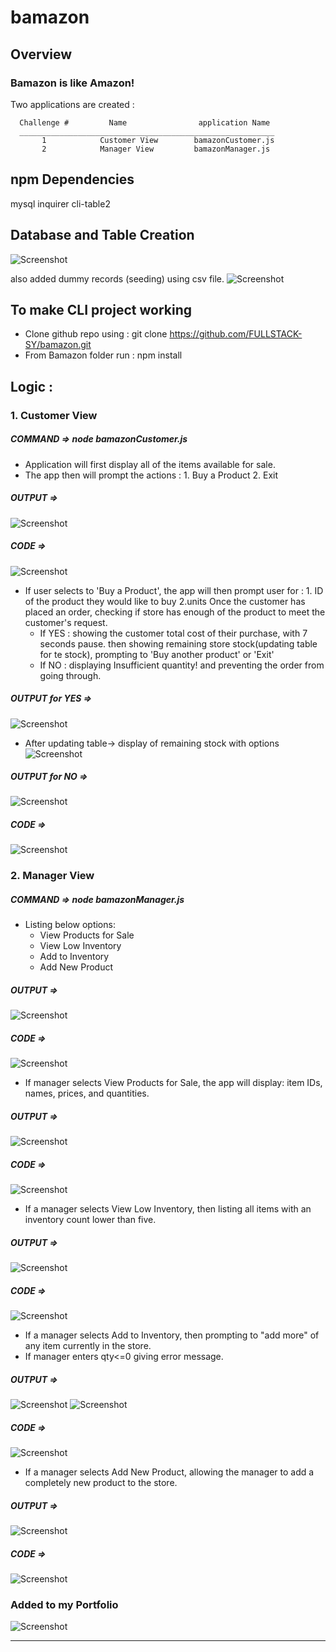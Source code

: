 # bamazon

## Overview

### Bamazon is like Amazon!
Two applications are created :

      Challenge #         Name                application Name
      _________________________________________________________
           1            Customer View        bamazonCustomer.js
           2            Manager View         bamazonManager.js


## npm Dependencies
mysql
inquirer
cli-table2


## Database and Table Creation
![Screenshot](structure.png)

also added dummy records (seeding) using csv file.
  ![Screenshot](csv.png)


## To make CLI project working
* Clone github repo using : git clone https://github.com/FULLSTACK-SY/bamazon.git
* From Bamazon folder run : npm install


## Logic :
### 1. Customer View
##### COMMAND => node bamazonCustomer.js
* Application will first display all of the items available for sale.
* The app then will prompt the actions : 1. Buy a Product   2. Exit
##### OUTPUT =>
  ![Screenshot](custoptions.png)
##### CODE =>
  ![Screenshot](codecustoptions.png)

* If user selects to 'Buy a Product', the app will then prompt user for : 1. ID of the product they would like to buy   2.units
Once the customer has placed an order, checking if store has enough of the product to meet the customer's request.
    * If YES : showing the customer total cost of their purchase, with 7 seconds pause.
         then showing remaining store stock(updating table for te stock), prompting to 'Buy another product' or 'Exit'
    * If NO : displaying Insufficient quantity! and preventing the order from going through.
##### OUTPUT for YES =>
  ![Screenshot](buyoptions.png)
* After updating table-> display of remaining stock with options
  ![Screenshot](continuebuyoptions.png)
##### OUTPUT for NO =>
  ![Screenshot](nostock.png)
##### CODE =>
  ![Screenshot](codecustbuy.png)


### 2. Manager View
##### COMMAND => node bamazonManager.js
* Listing below options:
    * View Products for Sale
    * View Low Inventory
    * Add to Inventory
    * Add New Product
##### OUTPUT =>
  ![Screenshot](manageroptions.png)
##### CODE =>
  ![Screenshot](codemanageroption.png)

* If manager selects View Products for Sale, the app will display: item IDs, names, prices, and quantities.
##### OUTPUT =>
  ![Screenshot](managerview.png)
##### CODE =>
  ![Screenshot](codemanagerview.png)

* If a manager selects View Low Inventory, then listing all items with an inventory count lower than five.
##### OUTPUT =>
  ![Screenshot](managerviewlow.png)
##### CODE =>
  ![Screenshot](codemanagerviewlow.png)

* If a manager selects Add to Inventory, then prompting to "add more" of any item currently in the store.
* If manager enters qty<=0 giving error message.
##### OUTPUT =>
  ![Screenshot](managerviewadd.png)
  ![Screenshot](incorrect.png)
##### CODE =>
  ![Screenshot](codemanagerviewadd.png)

* If a manager selects Add New Product, allowing the manager to add a completely new product to the store.
##### OUTPUT =>
  ![Screenshot](managerviewnew.png)
##### CODE =>
  ![Screenshot](codemanagerviewnew.png)


### Added to my Portfolio
  ![Screenshot](portfolioadd.png)

------------------------------------------------------------------------------------------------------------------------------------------------
